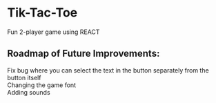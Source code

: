 # Tik-Tac-Toe
Fun 2-player game using REACT

## Roadmap of Future Improvements:
Fix bug where you can select the text in the button separately from the button itself  
Changing the game font  
Adding sounds  
